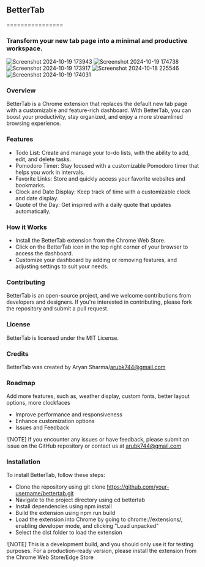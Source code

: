 ## BetterTab
================

### Transform your new tab page into a minimal and productive workspace.
![Screenshot 2024-10-19 173943](https://github.com/user-attachments/assets/13692ee9-1290-4066-9d1b-4593d389ea7f)
![Screenshot 2024-10-19 174738](https://github.com/user-attachments/assets/dc081755-11f5-4bd1-be81-741df184733b)
![Screenshot 2024-10-19 173917](https://github.com/user-attachments/assets/2a584b7e-9446-4a12-a9b9-b7464d394aee)
![Screenshot 2024-10-18 225546](https://github.com/user-attachments/assets/f375d89c-3cf6-495e-9715-01fcc05fc502)
![Screenshot 2024-10-19 174031](https://github.com/user-attachments/assets/3c6ac862-7f42-451c-bd81-ac2270ac30ca)

### Overview
BetterTab is a Chrome extension that replaces the default new tab page with a customizable and feature-rich dashboard. With BetterTab, you can boost your productivity, stay organized, and enjoy a more streamlined browsing experience.

### Features
- Todo List: Create and manage your to-do lists, with the ability to add, edit, and delete tasks.
- Pomodoro Timer: Stay focused with a customizable Pomodoro timer that helps you work in intervals.
- Favorite Links: Store and quickly access your favorite websites and bookmarks.
- Clock and Date Display: Keep track of time with a customizable clock and date display.
- Quote of the Day: Get inspired with a daily quote that updates automatically.

### How it Works
- Install the BetterTab extension from the Chrome Web Store.
- Click on the BetterTab icon in the top right corner of your browser to access the dashboard.
- Customize your dashboard by adding or removing features, and adjusting settings to suit your needs.

### Contributing
BetterTab is an open-source project, and we welcome contributions from developers and designers. If you're interested in contributing, please fork the repository and submit a pull request.

### License
BetterTab is licensed under the MIT License.

### Credits
BetterTab was created by Aryan Sharma/arubk744@gmail.com

### Roadmap
Add more features, such as, weather display, custom fonts, better layout options, more clockfaces
- Improve performance and responsiveness
- Enhance customization options
- Issues and Feedback

![NOTE] If you encounter any issues or have feedback, please submit an issue on the GitHub repository or contact us at arubk744@gmail.com

### Installation
To install BetterTab, follow these steps:

- Clone the repository using git clone https://github.com/your-username/bettertab.git
- Navigate to the project directory using cd bettertab
- Install dependencies using npm install
- Build the extension using npm run build
- Load the extension into Chrome by going to chrome://extensions/, enabling developer mode, and clicking "Load unpacked"
- Select the dist folder to load the extension

![NOTE] This is a development build, and you should only use it for testing purposes. For a production-ready version, please install the extension from the Chrome Web Store/Edge Store
